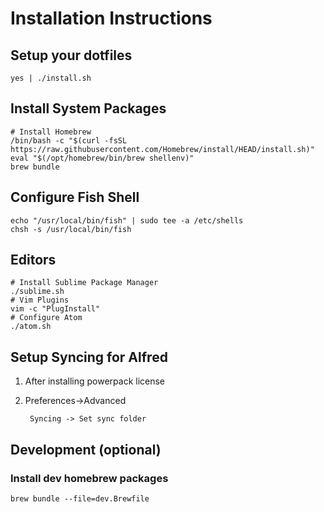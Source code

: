 # Installation Instructions


## Setup your dotfiles

```
yes | ./install.sh
```


## Install System Packages

```
# Install Homebrew
/bin/bash -c "$(curl -fsSL https://raw.githubusercontent.com/Homebrew/install/HEAD/install.sh)"
eval "$(/opt/homebrew/bin/brew shellenv)"
brew bundle
```


## Configure Fish Shell

```
echo "/usr/local/bin/fish" | sudo tee -a /etc/shells
chsh -s /usr/local/bin/fish
```


## Editors

```
# Install Sublime Package Manager
./sublime.sh
# Vim Plugins
vim -c "PlugInstall"
# Configure Atom
./atom.sh
```


## Setup Syncing for Alfred

1. After installing powerpack license

2. Preferences->Advanced

        Syncing -> Set sync folder


## Development (optional)

### Install dev homebrew packages

```
brew bundle --file=dev.Brewfile
```
